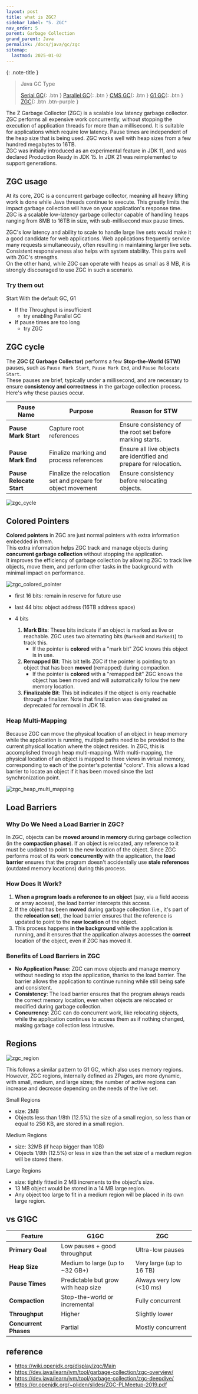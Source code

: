 ```yaml
---
layout: post
title: what is ZGC?
sidebar_label: "5. ZGC"
nav_order: 5
parent: Garbage Collection
grand_parent: Java
permalink: /docs/java/gc/zgc
sitemap:
  lastmod: 2025-01-02
---
```


{: .note-title }
> Java GC Type
>
> [Serial GC](/docs/java/gc/serial_gc){: .btn }
> [Parallel GC](/docs/java/gc/parallel_gc){: .btn }
> [CMS GC](/docs/java/gc/cms_gc){: .btn }
> [G1 GC](/docs/java/gc/g1_gc){: .btn }
> [ZGC](/docs/java/gc/zgc){: .btn .btn-purple }


The Z Garbage Collector (ZGC) is a scalable low latency garbage collector. ZGC performs all expensive work concurrently, without stopping the execution of application threads for more than a millisecond. It is suitable for applications which require low latency. Pause times are independent of the heap size that is being used. ZGC works well with heap sizes from a few hundred megabytes to 16TB.  
ZGC was initially introduced as an experimental feature in JDK 11, and was declared Production Ready in JDK 15. In JDK 21 was reimplemented to support generations.  


## ZGC usage

At its core, ZGC is a concurrent garbage collector, meaning all heavy lifting work is done while Java threads continue to execute. This greatly limits the impact garbage collection will have on your application's response time.
ZGC is a scalable low-latency garbage collector capable of handling heaps ranging from 8MB to 16TB in size, with sub-millisecond max pause times.  

ZGC's low latency and ability to scale to handle large live sets would make it a good candidate for web applications. Web applications frequently service many requests simultaneously, often resulting in maintaining larger live sets. Consistent responsiveness also helps with system stability. This pairs well with ZGC's strengths.  
On the other hand, while ZGC can operate with heaps as small as 8 MB, it is strongly discouraged to use ZGC in such a scenario.  

### Try them out

Start With the default GC, G1
- If the Throughput is insufficient
  - try enabling Parallel GC
- If pause times are too long
  - try ZGC

## ZGC cycle

The **ZGC (Z Garbage Collector)** performs a few **Stop-the-World (STW)** pauses, such as `Pause Mark Start`, `Pause Mark End`, and `Pause Relocate Start`.  
These pauses are brief, typically under a millisecond, and are necessary to ensure **consistency and correctness** in the garbage collection process. Here's why these pauses occur.  

| Pause Name          | Purpose                                                                 | Reason for STW                                                                 |
|---------------------|-------------------------------------------------------------------------|--------------------------------------------------------------------------------|
| **Pause Mark Start** | Capture root references                                                | Ensure consistency of the root set before marking starts.                      |
| **Pause Mark End**   | Finalize marking and process references                                | Ensure all live objects are identified and prepare for relocation.             |
| **Pause Relocate Start** | Finalize the relocation set and prepare for object movement             | Ensure consistency before relocating objects.                                  |

![zgc_cycle](/images/post/java/gc/zgc_cycle.png)

## Colored Pointers

**Colored pointers** in ZGC are just normal pointers with extra information embedded in them.  
This extra information helps ZGC track and manage objects during **concurrent garbage collection** without stopping the application.  
It improves the efficiency of garbage collection by allowing ZGC to track live objects, move them, and perform other tasks in the background with minimal impact on performance.

![zgc_colored_pointer](/images/post/java/gc/zgc_colored_pointer.png)

- first 16 bits: remain in reserve for future use
- last 44 bits: object address (16TB address space)

- 4 bits
   1. **Mark Bits**: These bits indicate if an object is marked as live or reachable. ZGC uses two alternating bits (`Marked0` and `Marked1`) to track this.
      - If the pointer is **colored** with a "mark bit" ZGC knows this object is in use.
   2. **Remapped Bit**: This bit tells ZGC if the pointer is pointing to an object that has been **moved** (remapped) during compaction.
      - If the pointer is **colored** with a "remapped bit" ZGC knows the object has been moved and will automatically follow the new memory location.
   3. **Finalizable Bit**: This bit indicates if the object is only reachable through a finalizer. Note that finalization was designated as deprecated for removal in JDK 18.

### Heap Multi-Mapping

Because ZGC can move the physical location of an object in heap memory while the application is running, multiple paths need to be provided to the current physical location where the object resides. In ZGC, this is accomplished through heap multi-mapping. With multi-mapping, the physical location of an object is mapped to three views in virtual memory, corresponding to each of the pointer's potential "colors". This allows a load barrier to locate an object if it has been moved since the last synchronization point.

![zgc_heap_multi_mapping](/images/post/java/gc/zgc_heap_multi_mapping.png)

## Load Barriers

### Why Do We Need a Load Barrier in ZGC?
In ZGC, objects can be **moved around in memory** during garbage collection (in the **compaction phase**). If an object is relocated, any reference to it must be updated to point to the new location of the object. Since ZGC performs most of its work **concurrently** with the application, the **load barrier** ensures that the program doesn't accidentally use **stale references** (outdated memory locations) during this process.

### How Does It Work?
1. **When a program loads a reference to an object** (say, via a field access or array access), the load barrier intercepts this access.
2. If the object has been **moved** during garbage collection (i.e., it's part of the **relocation set**), the load barrier ensures that the reference is updated to point to the **new location** of the object.
3. This process happens **in the background** while the application is running, and it ensures that the application always accesses the **correct** location of the object, even if ZGC has moved it.

### Benefits of Load Barriers in ZGC
- **No Application Pause**: ZGC can move objects and manage memory without needing to stop the application, thanks to the load barrier. The barrier allows the application to continue running while still being safe and consistent.
- **Consistency**: The load barrier ensures that the program always reads the correct memory location, even when objects are relocated or modified during garbage collection.
- **Concurrency**: ZGC can do concurrent work, like relocating objects, while the application continues to access them as if nothing changed, making garbage collection less intrusive.

## Regions

![zgc_region](/images/post/java/gc/zgc_region.png)

This follows a similar pattern to G1 GC, which also uses memory regions. However, ZGC regions, internally defined as ZPages, are more dynamic, with small, medium, and large sizes; the number of active regions can increase and decrease depending on the needs of the live set.

Small Regions
- size: 2MB
- Objects less than 1/8th (12.5%) the size of a small region, so less than or equal to 256 KB, are stored in a small region.

Medium Regions
- size: 32MB (if heap bigger than 1GB)
- Objects 1/8th (12.5%) or less in size than the set size of a medium region will be stored there.

Large Regions
- size: tightly fitted in 2 MB increments to the object's size.
- 13 MB object would be stored in a 14 MB large region.
- Any object too large to fit in a medium region will be placed in its own large region.


## vs G1GC

| Feature               | G1GC                                | ZGC                      |
|-----------------------|-------------------------------------|--------------------------|
| **Primary Goal**      | Low pauses + good throughput        | Ultra-low pauses         |
| **Heap Size**         | Medium to large (up to ~32 GB+)     | Very large (up to 16 TB) |
| **Pause Times**       | Predictable but grow with heap size | Always very low (<10 ms) |
| **Compaction**        | Stop-the-world or incremental       | Fully concurrent         |
| **Throughput**        | Higher                              | Slightly lower           |
| **Concurrent Phases** | Partial                             | Mostly concurrent        |


## reference

- https://wiki.openjdk.org/display/zgc/Main
- https://dev.java/learn/jvm/tool/garbage-collection/zgc-overview/
- https://dev.java/learn/jvm/tool/garbage-collection/zgc-deepdive/
- https://cr.openjdk.org/~pliden/slides/ZGC-PLMeetup-2019.pdf
